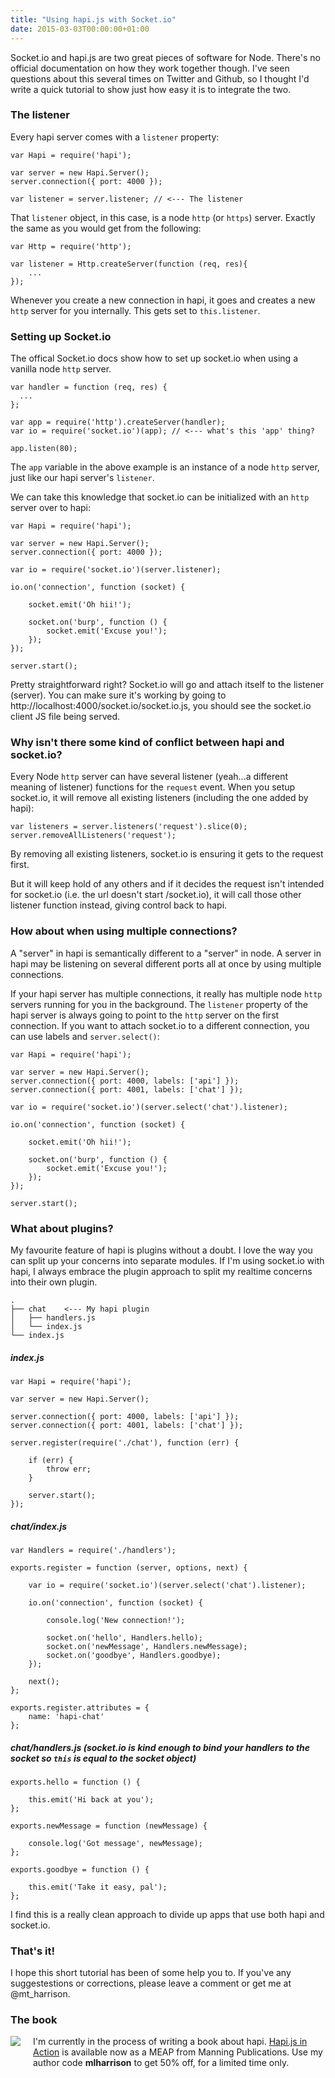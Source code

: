 ```yaml
---
title: "Using hapi.js with Socket.io"
date: 2015-03-03T00:00:00+01:00
---
```

Socket.io and hapi.js are two great pieces of software for Node. There's no official documentation on how they work together though. I've seen questions about this several times on Twitter and Github, so I thought I'd write a quick tutorial to show just how easy it is to integrate the two.

### The listener

Every hapi server comes with a `listener` property:

    var Hapi = require('hapi');

    var server = new Hapi.Server();
    server.connection({ port: 4000 });

    var listener = server.listener; // <--- The listener

That `listener` object, in this case, is a node `http` (or `https`) server. Exactly the same as you would get from the following:

    var Http = require('http');

    var listener = Http.createServer(function (req, res){
    	...
    });

Whenever you create a new connection in hapi, it goes and creates a new `http` server for you internally. This gets set to `this.listener`.

### Setting up Socket.io

The offical Socket.io docs show how to set up socket.io when using a vanilla node `http` server.

	var handler = function (req, res) {
      ...
    };

    var app = require('http').createServer(handler);
    var io = require('socket.io')(app); // <--- what's this 'app' thing?

    app.listen(80);

The `app` variable in the above example is an instance of a node `http` server, just like our hapi server's `listener`.

We can take this knowledge that socket.io can be initialized with an `http` server over to hapi:

    var Hapi = require('hapi');

    var server = new Hapi.Server();
    server.connection({ port: 4000 });

    var io = require('socket.io')(server.listener);

    io.on('connection', function (socket) {

		socket.emit('Oh hii!');

        socket.on('burp', function () {
        	socket.emit('Excuse you!');
        });
	});

    server.start();

Pretty straightforward right? Socket.io will go and attach itself to the listener (server). You can make sure it's working by going to http://localhost:4000/socket.io/socket.io.js, you should see the socket.io client JS file being served.

### Why isn't there some kind of conflict between hapi and socket.io?

Every Node `http` server can have several listener (yeah...a different meaning of listener) functions for the `request` event. When you setup socket.io, it will remove all existing listeners (including the one added by hapi):

    var listeners = server.listeners('request').slice(0);
    server.removeAllListeners('request');

By removing all existing listeners, socket.io is ensuring it gets to the request first.

But it will keep hold of any others and if it decides the request isn't intended for socket.io (i.e. the url doesn't start /socket.io), it will call those other listener function instead, giving control back to hapi.

### How about when using multiple connections?

A "server" in hapi is semantically different to a "server" in node. A server in hapi may be listening on several different ports all at once by using multiple connections.

If your hapi server has multiple connections, it really has multiple node `http` servers running for you in the background. The `listener` property of the hapi server is always going to point to the `http` server on the first connection. If you want to attach socket.io to a different connection, you can use labels and `server.select()`:

	var Hapi = require('hapi');

    var server = new Hapi.Server();
    server.connection({ port: 4000, labels: ['api'] });
    server.connection({ port: 4001, labels: ['chat'] });

    var io = require('socket.io')(server.select('chat').listener);

    io.on('connection', function (socket) {

		socket.emit('Oh hii!');

        socket.on('burp', function () {
        	socket.emit('Excuse you!');
        });
	});

    server.start();

### What about plugins?

My favourite feature of hapi is plugins without a doubt. I love the way you can split up your concerns into separate modules. If I'm using socket.io with hapi, I always embrace the plugin approach to split my realtime concerns into their own plugin.

    .
    ├── chat	<--- My hapi plugin
    │   ├── handlers.js
    │   └── index.js
    └── index.js

##### index.js

    var Hapi = require('hapi');

    var server = new Hapi.Server();

    server.connection({ port: 4000, labels: ['api'] });
    server.connection({ port: 4001, labels: ['chat'] });

    server.register(require('./chat'), function (err) {

        if (err) {
            throw err;
        }

        server.start();
    });

##### chat/index.js

    var Handlers = require('./handlers');

    exports.register = function (server, options, next) {

        var io = require('socket.io')(server.select('chat').listener);

        io.on('connection', function (socket) {

            console.log('New connection!');

            socket.on('hello', Handlers.hello);
            socket.on('newMessage', Handlers.newMessage);
            socket.on('goodbye', Handlers.goodbye);
        });

        next();
    };

    exports.register.attributes = {
        name: 'hapi-chat'
    };

##### chat/handlers.js (socket.io is kind enough to bind your handlers to the socket so `this` is equal to the socket object)

    exports.hello = function () {

        this.emit('Hi back at you');
    };

    exports.newMessage = function (newMessage) {

        console.log('Got message', newMessage);
    };

    exports.goodbye = function () {

        this.emit('Take it easy, pal');
    };

I find this is a really clean approach to divide up apps that use both hapi and socket.io.

### That's it!

I hope this short tutorial has been of some help you to. If you've any suggestestions or corrections, please leave a comment or get me at @mt_harrison.

### The book

<div style="height: 200px">

<img style="float:left; overflow:hidden; padding: 0px 20px 20px 0px" src='http://matt-harrison.com/content/images/2015/Feb/hjsia_cover.jpg'/>I'm currently in the process of writing a book about hapi. <a href="http://manning.com/harrison/">Hapi.js in Action</a> is available now as a MEAP from Manning Publications. Use my author code <strong>mlharrison</strong> to get 50% off, for a limited time only.

</div>
